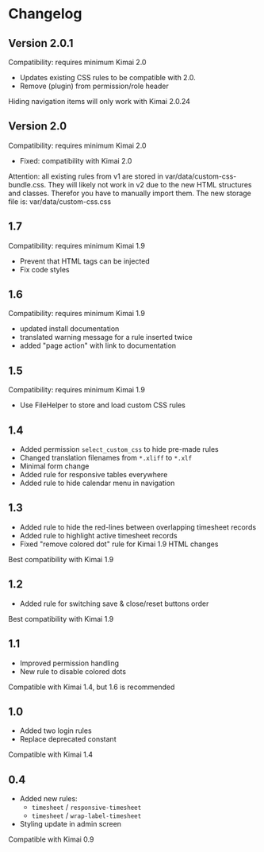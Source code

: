 # Changelog

## Version 2.0.1

Compatibility: requires minimum Kimai 2.0

- Updates existing CSS rules to be compatible with 2.0.
- Remove (plugin) from permission/role header

Hiding navigation items will only work with Kimai 2.0.24 

## Version 2.0

Compatibility: requires minimum Kimai 2.0

- Fixed: compatibility with Kimai 2.0

Attention: all existing rules from v1 are stored in var/data/custom-css-bundle.css.
They will likely not work in v2 due to the new HTML structures and classes.
Therefor you have to manually import them.
The new storage file is: var/data/custom-css.css

## 1.7

Compatibility: requires minimum Kimai 1.9

- Prevent that HTML tags can be injected
- Fix code styles

## 1.6

Compatibility: requires minimum Kimai 1.9

- updated install documentation
- translated warning message for a rule inserted twice
- added "page action" with link to documentation

## 1.5

Compatibility: requires minimum Kimai 1.9

- Use FileHelper to store and load custom CSS rules

## 1.4

- Added permission `select_custom_css` to hide pre-made rules
- Changed translation filenames from `*.xliff` to `*.xlf`
- Minimal form change
- Added rule for responsive tables everywhere
- Added rule to hide calendar menu in navigation

## 1.3

- Added rule to hide the red-lines between overlapping timesheet records
- Added rule to highlight active timesheet records
- Fixed "remove colored dot" rule for Kimai 1.9 HTML changes

Best compatibility with Kimai 1.9

## 1.2

- Added rule for switching save & close/reset buttons order

Best compatibility with Kimai 1.9

## 1.1

- Improved permission handling
- New rule to disable colored dots

Compatible with Kimai 1.4, but 1.6 is recommended

## 1.0

- Added two login rules
- Replace deprecated constant

Compatible with Kimai 1.4

## 0.4 

- Added new rules:
  - `timesheet` / `responsive-timesheet`
  - `timesheet` / `wrap-label-timesheet`
- Styling update in admin screen
  
Compatible with Kimai 0.9
